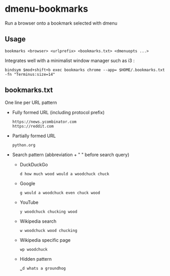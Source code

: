 # dmenu-bookmarks

Run a browser onto a bookmark selected with dmenu

## Usage

    bookmarks <browser> <urlprefix> <bookmarks.txt> <dmenuopts ...>

Integrates well with a minimalist window manager such as i3 :

    bindsym $mod+shift+b exec bookmarks chrome --app= $HOME/.bookmarks.txt -fn "Terminus:size=14"

## bookmarks.txt

One line per URL pattern

* Fully formed URL (including protocol prefix)

      https://news.ycombinator.com
      https://reddit.com

* Partially formed URL

      python.org

* Search pattern (abbreviation + " " before search query)

  * DuckDuckGo

        d how much wood would a woodchuck chuck

  * Google

        g would a woodchuck even chuck wood

  * YouTube

        y woodchuck chucking wood

  * Wikipedia search

        w woodchuck wood chucking

  * Wikipedia specific page

        wp woodchuck

  * Hidden pattern

        ␣d whats a groundhog
